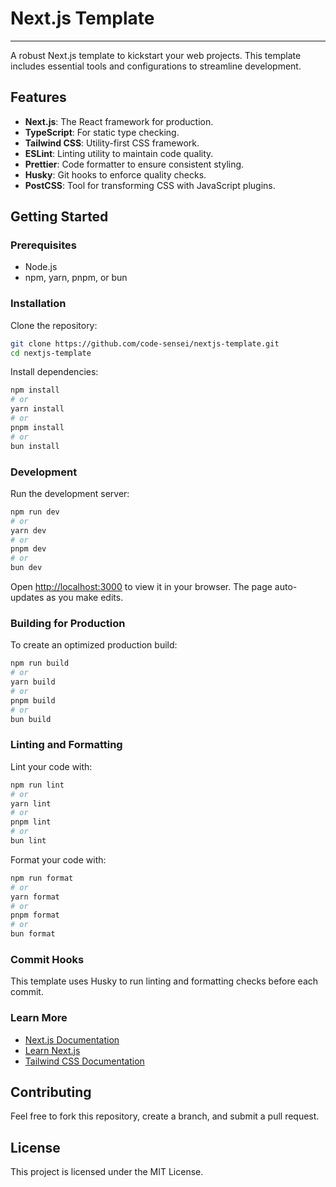 # Next.js Template
---

A robust Next.js template to kickstart your web projects. This template includes essential tools and configurations to streamline development.

## Features

- **Next.js**: The React framework for production.
- **TypeScript**: For static type checking.
- **Tailwind CSS**: Utility-first CSS framework.
- **ESLint**: Linting utility to maintain code quality.
- **Prettier**: Code formatter to ensure consistent styling.
- **Husky**: Git hooks to enforce quality checks.
- **PostCSS**: Tool for transforming CSS with JavaScript plugins.

## Getting Started

### Prerequisites

- Node.js
- npm, yarn, pnpm, or bun

### Installation

Clone the repository:

```bash
git clone https://github.com/code-sensei/nextjs-template.git
cd nextjs-template
```

Install dependencies:

```bash
npm install
# or
yarn install
# or
pnpm install
# or
bun install
```

### Development

Run the development server:

```bash
npm run dev
# or
yarn dev
# or
pnpm dev
# or
bun dev
```

Open [http://localhost:3000](http://localhost:3000) to view it in your browser. The page auto-updates as you make edits.

### Building for Production

To create an optimized production build:

```bash
npm run build
# or
yarn build
# or
pnpm build
# or
bun build
```

### Linting and Formatting

Lint your code with:

```bash
npm run lint
# or
yarn lint
# or
pnpm lint
# or
bun lint
```

Format your code with:

```bash
npm run format
# or
yarn format
# or
pnpm format
# or
bun format
```

### Commit Hooks

This template uses Husky to run linting and formatting checks before each commit.

### Learn More

- [Next.js Documentation](https://nextjs.org/docs)
- [Learn Next.js](https://nextjs.org/learn)
- [Tailwind CSS Documentation](https://tailwindcss.com/docs)

## Contributing

Feel free to fork this repository, create a branch, and submit a pull request.

## License

This project is licensed under the MIT License. 
